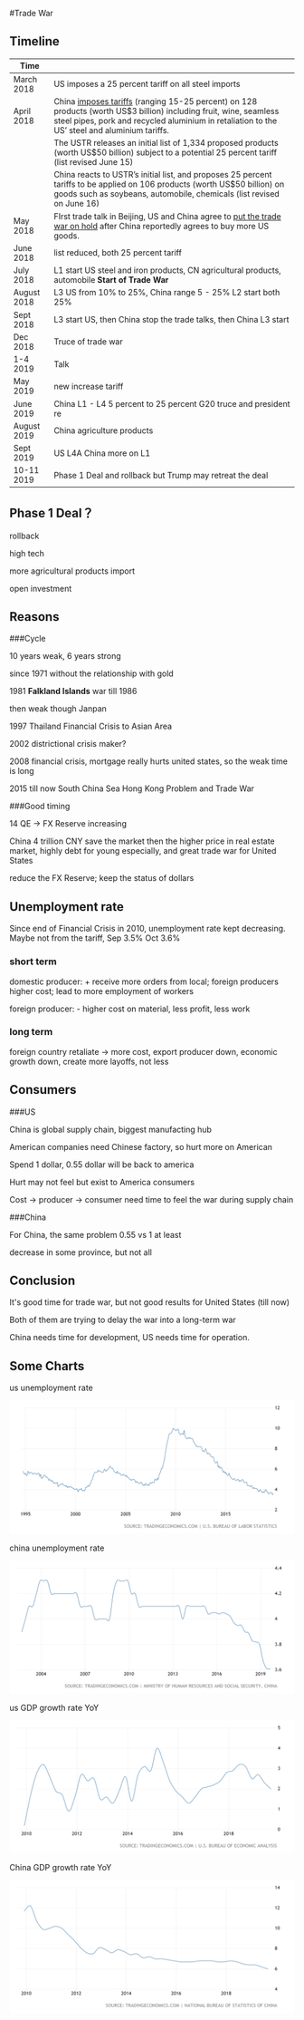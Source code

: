 #Trade War

## Timeline

| Time        |                                                              |
| ----------- | ------------------------------------------------------------ |
| March 2018  | US imposes a 25 percent tariff on all steel imports          |
| April 2018  | China [imposes tariffs](https://www.china-briefing.com/news/2018/04/03/us-china-trade-war-us-products-affected.html) (ranging 15-25 percent) on 128 products (worth US$3 billion) including fruit, wine, seamless steel pipes, pork and recycled aluminium in retaliation to the US’ steel and aluminium tariffs. |
|             | The USTR releases an initial list of 1,334 proposed products (worth US$50 billion) subject to a potential 25 percent tariff (list revised June 15) |
|             | China reacts to USTR’s initial list, and proposes 25 percent tariffs to be applied on 106 products (worth US$50 billion) on goods such as soybeans, automobile, chemicals (list revised on June 16) |
| May 2018    | FIrst trade talk in Beijing, US and China agree to [put the trade war on hold](https://www.china-briefing.com/news/2018/05/23/china-us-suspend-trade-war.html) after China reportedly agrees to buy more US goods. |
| June 2018   | list reduced, both 25 percent tariff                         |
| July 2018   | L1 start US steel and iron products, CN agricultural products, automobile **Start of Trade War** |
| August 2018 | L3 US from 10% to 25%, China range 5 - 25% L2 start both 25% |
| Sept 2018   | L3 start US, then China stop the trade talks, then China L3 start |
| Dec 2018    | Truce of trade war                                           |
| 1-4 2019    | Talk                                                         |
| May 2019    | new increase tariff                                          |
| June 2019   | China L1 - L4 5 percent to 25 percent G20 truce and president re |
| August 2019 | China agriculture products                                   |
| Sept 2019   | US L4A China more on L1                                      |
| 10-11 2019  | Phase 1 Deal and rollback but Trump may retreat the deal     |

## Phase 1 Deal？

rollback

high tech

more agricultural products import

open investment

## Reasons 

###Cycle

10 years weak, 6 years strong

since 1971 without the relationship with gold

1981 **Falkland Islands** war till 1986

then weak though Janpan

1997 Thailand Financial Crisis to Asian Area

2002 districtional crisis maker?

2008 financial crisis, mortgage really hurts united states, so the weak time is long

2015 till now South China Sea Hong Kong Problem and Trade War

###Good timing

14 QE $\to$ FX Reserve increasing

China 4 trillion CNY save the market then the higher price in real estate market, highly debt for young especially, and great trade war for United States

reduce the FX Reserve; keep the status of dollars

## Unemployment rate

Since end of Financial Crisis in 2010, unemployment rate kept decreasing. Maybe not from the tariff, Sep 3.5% Oct 3.6%

### short term

domestic producer: + receive more orders from local; foreign producers higher cost; lead to more employment of workers

foreign producer: - higher cost on material, less profit, less work

### long term

foreign country retaliate $\to$ more cost, export producer down, economic growth down, create more layoffs, not less

## Consumers

###US

China is global supply chain, biggest manufacting hub

American companies need Chinese factory, so hurt more on American

Spend 1 dollar, 0.55 dollar will be back to america

Hurt may not feel but exist to America consumers

Cost $\to$ producer $\to$ consumer need time to feel the war during supply chain

###China

For China, the same problem 0.55 vs 1 at least

decrease in some province, but not all

## Conclusion

It's good time for trade war, but not good results for United States (till now)

Both of them are trying to delay the war into a long-term war

China needs time for development, US needs time for operation.  

## Some Charts 

us unemployment rate

![united-states-unemployment-rate@2x](./united-states-unemployment-rate@2x.png)

china unemployment rate

![china-unemployment-rate@2x](./china-unemployment-rate@2x.png)



us GDP growth rate YoY

![united-states-gdp-growth-annual@2x](./united-states-gdp-growth-annual@2x.png)



China GDP growth rate YoY

![china-gdp-growth-annual@2x](./china-gdp-growth-annual@2x.png)

